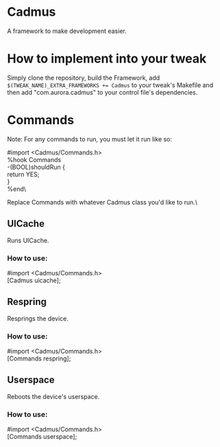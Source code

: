 # Cadmus

A framework to make development easier.

# How to implement into your tweak

Simply clone the repository, build the Framework, add ``$(TWEAK_NAME)_EXTRA_FRAMEWORKS += Cadmus`` to your tweak's Makefile and then add  "com.aurora.cadmus" to your control file's dependencies.

# Commands

Note: For any commands to run, you must let it run like so:

#import <Cadmus/Commands.h>\
%hook Commands\
-(BOOL)shouldRun {\
    return YES;\
}\
%end\

Replace Commands with whatever Cadmus class you'd like to run.\

## UICache

Runs UICache.

### How to use:

#import <Cadmus/Commands.h>\
[Cadmus uicache];

## Respring

Resprings the device.

### How to use:

#import <Cadmus/Commands.h>\
[Commands respring];

## Userspace

Reboots the device's userspace.

### How to use:

#import <Cadmus/Commands.h>\
[Commands userspace];

